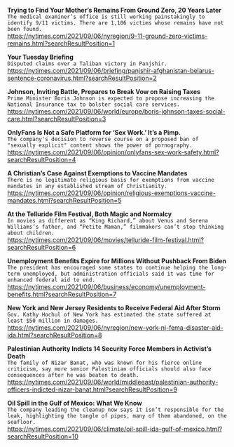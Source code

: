 **Trying to Find Your Mother’s Remains From Ground Zero, 20 Years Later**\
`The medical examiner’s office is still working painstakingly to identify 9/11 victims. There are 1,106 victims whose remains have not been found.`\
https://nytimes.com/2021/09/06/nyregion/9-11-ground-zero-victims-remains.html?searchResultPosition=1

**Your Tuesday Briefing**\
`Disputed claims over a Taliban victory in Panjshir.`\
https://nytimes.com/2021/09/06/briefing/panjshir-afghanistan-belarus-sentence-coronavirus.html?searchResultPosition=2

**Johnson, Inviting Battle, Prepares to Break Vow on Raising Taxes**\
`Prime Minister Boris Johnson is expected to propose increasing the National Insurance tax to bolster social care services.`\
https://nytimes.com/2021/09/06/world/europe/boris-johnson-taxes-social-care.html?searchResultPosition=3

**OnlyFans Is Not a Safe Platform for ‘Sex Work.’ It’s a Pimp.**\
`The company's decision to reverse course on a proposed ban of "sexually explicit" content shows the power of pornography.`\
https://nytimes.com/2021/09/06/opinion/onlyfans-sex-work-safety.html?searchResultPosition=4

**A Christian’s Case Against Exemptions to Vaccine Mandates**\
`There is no legitimate religious basis for exemptions from vaccine mandates in any established stream of Christianity.`\
https://nytimes.com/2021/09/06/opinion/religious-exemptions-vaccine-mandates.html?searchResultPosition=5

**At the Telluride Film Festival, Both Magic and Normalcy**\
`In movies as different as “King Richard,” about Venus and Serena Williams’s father, and “Petite Maman,” filmmakers can’t stop thinking about children.`\
https://nytimes.com/2021/09/06/movies/telluride-film-festival.html?searchResultPosition=6

**Unemployment Benefits Expire for Millions Without Pushback From Biden**\
`The president has encouraged some states to continue helping the long-term unemployed, but administration officials said it was time for enhanced federal aid to end.`\
https://nytimes.com/2021/09/06/business/economy/unemployment-benefits.html?searchResultPosition=7

**New York and New Jersey Residents to Receive Federal Aid After Storm**\
`Gov. Kathy Hochul of New York has estimated the state suffered at least $50 million in damages.`\
https://nytimes.com/2021/09/06/nyregion/new-york-nj-fema-disaster-aid-ida.html?searchResultPosition=8

**Palestinian Authority Indicts 14 Security Force Members in Activist’s Death**\
`The family of Nizar Banat, who was known for his fierce online criticism, say more senior Palestinian officials should also face consequences after he was beaten to death.`\
https://nytimes.com/2021/09/06/world/middleeast/palestinian-authority-officers-indicted-nizar-banat.html?searchResultPosition=9

**Oil Spill in the Gulf of Mexico: What We Know**\
`The company leading the cleanup now says it isn’t responsible for the leak, highlighting the tangle of pipes, many of them abandoned, on the seafloor.`\
https://nytimes.com/2021/09/06/climate/oil-spill-ida-gulf-of-mexico.html?searchResultPosition=10

